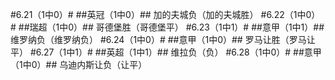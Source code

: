 ﻿#6.21（1中0）#
##英冠（1中0）##
加的夫城负（加的夫城胜）
#6.22（1中0）#
##瑞超（1中0）##
哥德堡胜（哥德堡平）
#6.23（1中1）#
##意甲（1中1）##
维罗纳负（维罗纳负）
#6.24（1中0）#
##意甲（1中0）##
罗马让胜（罗马让平）
#6.27（1中1）#
##英超（1中1）##
维拉负（负）
#6.28（1中0）#
##意甲（1中0）##
乌迪内斯让负（让平）